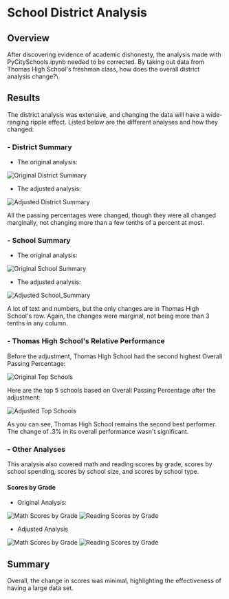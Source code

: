 # School District Analysis
## Overview
After discovering evidence of academic dishonesty, the analysis made with PyCitySchools.ipynb needed to be corrected. By taking out data from Thomas High School's freshman class, how does the overall district analysis change?\

## Results
The district analysis was extensive, and changing the data will have a wide-ranging ripple effect. Listed below are the different analyses and how they changed:
### - District Summary
- The original analysis:
 
![Original District Summary](/Resources/district_summary_mod.PNG)
- The adjusted analysis:

![Adjusted District Summary](/Resources/district_summary_chal.PNG)

All the passing percentages were changed, though they were all changed marginally, not changing more than a few tenths of a percent at most.
### - School Summary
- The original analysis:

![Original School Summary](/Resources/per_school_summary_mod.PNG)
- The adjusted analysis:

![Adjusted School_Summary](/Resources/per_school_summary_chal.PNG)

A lot of text and numbers, but the only changes are in Thomas High School's row. Again, the changes were marginal, not being more than 3 tenths in any column.
### - Thomas High School's Relative Performance
Before the adjustment, Thomas High School had the second highest Overall Passing Percentage:

![Original Top Schools](/Resources/top_schools_mod.PNG)

Here are the top 5 schools based on Overall Passing Percentage after the adjustment:

![Adjusted Top Schools](/Resources/top_schools_chal.PNG)

As you can see, Thomas High School remains the second best performer. The change of .3% in its overall performance wasn't significant.
### - Other Analyses
This analysis also covered math and reading scores by grade, scores by school spending, scores by school size, and scores by school type.
#### Scores by Grade
- Original Analysis:

![Math Scores by Grade](/Resources/math_scores_grade_mod.PNG) ![Reading Scores by Grade](/Resources/reading_scores_grade_mod.PNG)
- Adjusted Analysis

![Math Scores by Grade](/Resources/math_scores_grade_chal.PNG) ![Reading Scores by Grade](/Resources/reading_scores_grade_chal.PNG)


## Summary
Overall, the change in scores was minimal, highlighting the effectiveness of having a large data set. 

